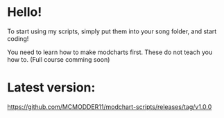 # Hello!

To start using my scripts, simply put them into your song folder, and start coding!

You need to learn how to make modcharts first. These do not teach you how to. (Full course comming soon)

# Latest version:
https://github.com/MCMODDER11/modchart-scripts/releases/tag/v1.0.0
